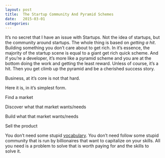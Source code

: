 ```yaml
---
layout: post
title:  The Startup Community And Pyramid Schemes
date:   2015-03-01
categories:
---
```


It’s no secret that I have an issue with Startups. Not the idea of startups, but the community around startups. The whole thing is based on *getting a hit*. Building something you don’t care about to get rich. In it’s essence, the majority of the startup scene is equal to a giant get rich quick scheme. And if you’re a developer, it’s more like a pyramid scheme and you are at the bottom doing the work and getting the least reward. Unless of course, it’s a hit. Then you get climb up the pyramid and be a cherished success story.

Business, at it’s core is not that hard.

Here it is, in it’s simplest form.

Find a market

Discover what that market wants/needs

Build what that market wants/needs

Sell the product

You don’t need some stupid [vocabulary](http://techcrunch.com/2014/12/15/how-to-speak-startup/). You don’t need follow some stupid community that is run by billionaires that want to capitalize on your skills. All you need is a problem to solve that is worth paying for and the skills to solve it.
